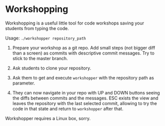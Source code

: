 Workshopping
============

Workshopping is a useful little tool for code workshops saving your students from typing the code.

Usage: `./workshopper repository_path`

1. Prepare your workshop as a git repo. Add small steps (not bigger diff than a screen) as commits with descriptive commit messages. Try to stick to the master branch.

2. Ask students to clone your repository.

3. Ask them to get and execute `workshopper` with the repository path as parameter.

4. They can now navigate in your repo with UP and DOWN buttons seeing the diffs between commits and the messages. ESC exists the view and leaves the repository with the last selected commit, allowing to try the code in that state and return to `workshopper` after that.

Workshopper requires a Linux box, sorry.
